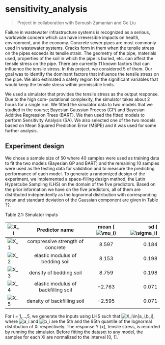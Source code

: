 # sensitivity_analysis
> Project in collaboration with Soroush Zamanian and Ge Liu

Failure in wastewater infrastructure systems is recognized as a serious, worldwide concern which can have irreversible impacts on health, environment, and the economy. Concrete sewer pipes are most commonly used in wastewater systems. Cracks form in them when the tensile stress on the pipes exceeds its tensile strain. The geometry of the pipe, materials used, properties of the soil in which the pipe is buried, etc. can affect the tensile stress on the pipe. There are currently 11 known factors that can influence the tensile stress. In this project, we considered 5 of them. Our goal was to identify the dominant factors that influence the tensile stress on the pipe. We also estimated a safety region for the significant variables that would keep the tensile stress within permissible limits.


We used a simulator that provides the tensile stress as the output response. Due to the high com- putational complexity, the simulator takes about 2 hours for a single run. We fitted the simulator data to two models that we studied in the course; Bayesian Gaussian Process (GP) and Bayesian Additive Regression Trees (BART). We then used the fitted models to perform Sensitivity Analysis (SA). We also selected one of the two models based on Mean Squared Prediction Error (MSPE) and it was used for some further analysis.


## Experiment design
We chose a sample size of 50 where 40 samples were used as training data to fit the two models (Bayesian GP and BART) and the remaining 10 samples were used as the testing data for validation and to measure the predicting performance of each model. To generate a randomized design of the experiment, we implemented a space-filling design method, the Latin Hypercube Sampling (LHS) on the domain of the five predictors. Based on the prior information we have on the five predictors, all of them are distributed independently as the lognormal distribution with corresponding mean and standard deviation of the Gaussian component are given in Table ??.

Table 2.1: Simulator inputs


|<img src="http://latex.codecogs.com/gif.latex?X_i" title="X_i" />   |Predictor name|mean (<img src="http://latex.codecogs.com/gif.latex?\mu_i" title="\mu_i" />)|sd (<img src="http://latex.codecogs.com/gif.latex?\sigma_i" title="\sigma_i" />)|
|-----|:------------:|:-------:|------:|
|<img src="http://latex.codecogs.com/gif.latex?X_1" title="X_1" />   |compressive strength of concrete|8.597|0.184|
|<img src="http://latex.codecogs.com/gif.latex?X_2" title="X_2" />   |elastic modulus of bedding soil|8.153|0.198|
|<img src="http://latex.codecogs.com/gif.latex?X_3" title="X_3" />   |density of bedding soil|8.759|0.198|
|<img src="http://latex.codecogs.com/gif.latex?X_4" title="X_4" />   |elastic modulus of backfilling soil|−2.763|0.071|
|<img src="http://latex.codecogs.com/gif.latex?X_5" title="X_5" />   |density of backfilling soil|−2.595|0.071|

For i = 1,...,5, we generate the inputs using LHS such that <img src="http://latex.codecogs.com/gif.latex?X_i\in[a_i,b_i]" title="X_i\in[a_i,b_i]" />, where <img src="http://latex.codecogs.com/gif.latex?a_i" title="a_i" />  and <img src="http://latex.codecogs.com/gif.latex?b_i" title="b_i" /> are the 5th and the 95th quantile of the lognormal distribution of Xi respectively. The response Y (x), tensile stress, is recorded by running the simulator. Before fitting the dataset to any model, the samples for each Xi are normalized to the interval [0, 1].
